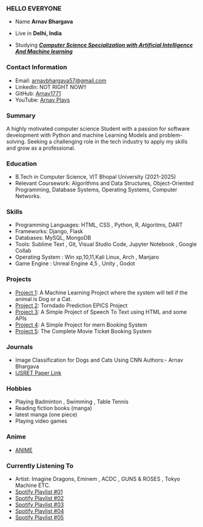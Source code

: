 ### HELLO EVERYONE 

- Name **Arnav Bhargava**

- Live in **Delhi, India**

- Studying [***Computer Science Specialization with Artificial Intelligence And Machine learning***](https://vitbhopal.ac.in/)

### Contact Information
- Email: arnavbhargava57@gmail.com
- LinkedIn: NOT RIGHT NOW!!
- GitHub:  [Arnav1771](https://github.com/Arnav1771)
- YouTube: [Arnav Plays](https://www.youtube.com/@arnavplays4468)

### Summary
A highly motivated computer science Student with a passion for software development with Python and machine Learning Models and problem-solving. Seeking a challenging role in the tech industry to apply my skills and grow as a professional.

### Education
- B.Tech in Computer Science, VIT Bhopal University (2021-2025)
- Relevant Coursework: Algorithms and Data Structures, Object-Oriented Programming, Database Systems, Operating Systems, Computer Networks.

### Skills
- Programming Languages: HTML, CSS , Python,  R, Algoritms, DART
- Frameworks: Django, Flask
- Databases: MySQL, MongoDB 
- Tools: Sublime Text , Git, Visual Studio Code, Jupyter Notebook , Google Collab
- Operating System : Win xp,10,11,Kali Linux, Arch , Manjaro
- Game Engine : Unreal Engine 4,5 , Unity , Godot

### Projects
- [Project 1](https://github.com/Arnav1771/Project-Dogs-Vs-Cats): A Machine Learning Project where the system will tell if the animal is Dog or a Cat.
- [Project 2](https://github.com/Arnav1771/Tornado_Prediction_in_india): Torndado Prediction EPICS Project
- [Project 3](https://github.com/Arnav1771/Speech_to_-Text_Project): A Simple Project of Speech To Text using HTML and some APIs
- [Project 4](https://github.com/Arnav1771/Mern_Movie_Booking_task): A Simple Project for mern Booking System
- [Project 5](https://github.com/Arnav1771/Mern_React_Movie_Ticket_Booking_System): The Complete Movie Ticket Booking System

### Journals
- Image Classification for Dogs and Cats Using CNN
Authors:- Arnav Bhargava
- [IJSRET Paper Link](https://ijsret.com/2023/03/01/ijsret-volume-9-issue-2-mar-apr-2023/)


### Hobbies
- Playing Badminton , Swimming , Table Tennis
- Reading fiction books (manga)
- latest manga (one piece)
- Playing video games

### Anime
- [ANIME](https://myanimelist.net/profile/Stealth_Keqing)

### Currently Listening To
- Artist: Imagine Dragons, Eminem , ACDC , GUNS & ROSES , Tokyo Machine ETC.
- [Spotify Playlist #01](https://open.spotify.com/playlist/6F9TDm1Uw7gIOycjEnFihj?si=8ad7c8f7b9fd4563&nd=1)
- [Spotify Playlist #02](https://open.spotify.com/playlist/63m6YlgxtdYzo8kHY8xshS?si=6903cabafbb3466c&nd=1)
- [Spotify Playlist #03](https://open.spotify.com/playlist/2q7xfd5yH97eTmWkPbCdFa?si=8de9a41cdac94c50&nd=1)
- [Spotify Playlist #04](https://open.spotify.com/playlist/1AQLzmkNrvJVAwec9iZSih?si=f982eec371c046df&nd=1)
- [Spotify Playlist #05](https://open.spotify.com/playlist/6SFsPoKuaT8Jsr2dgs6tUZ?si=f9600fa7097f421c&nd=1)
